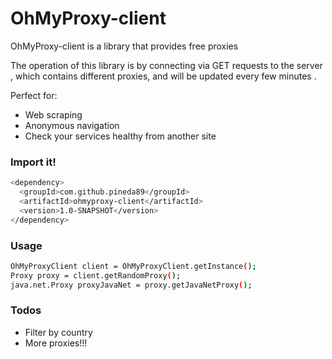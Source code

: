 # OhMyProxy-client

OhMyProxy-client is a library that provides free proxies

The operation of this library is by connecting via GET requests to the server , which contains different proxies, and will be updated every few minutes .

Perfect for:
  - Web scraping
  - Anonymous navigation
  - Check your services healthy from another site

### Import it!

```sh
<dependency>
  <groupId>com.github.pineda89</groupId>
  <artifactId>ohmyproxy-client</artifactId>
  <version>1.0-SNAPSHOT</version>
</dependency>
```

### Usage

```sh
OhMyProxyClient client = OhMyProxyClient.getInstance();
Proxy proxy = client.getRandomProxy();
java.net.Proxy proxyJavaNet = proxy.getJavaNetProxy();
```

### Todos

 - Filter by country
 - More proxies!!!